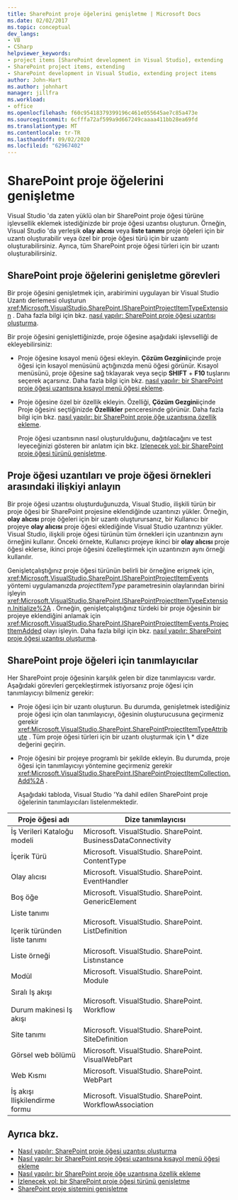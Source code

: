 ```yaml
---
title: SharePoint proje öğelerini genişletme | Microsoft Docs
ms.date: 02/02/2017
ms.topic: conceptual
dev_langs:
- VB
- CSharp
helpviewer_keywords:
- project items [SharePoint development in Visual Studio], extending
- SharePoint project items, extending
- SharePoint development in Visual Studio, extending project items
author: John-Hart
ms.author: johnhart
manager: jillfra
ms.workload:
- office
ms.openlocfilehash: f60c95418379399196c461e055645ae7c85a473e
ms.sourcegitcommit: 6cfffa72af599a9d667249caaaa411bb28ea69fd
ms.translationtype: MT
ms.contentlocale: tr-TR
ms.lasthandoff: 09/02/2020
ms.locfileid: "62967402"
---
```

# <a name="extend-sharepoint-project-items"></a>SharePoint proje öğelerini genişletme
  Visual Studio 'da zaten yüklü olan bir SharePoint proje öğesi türüne işlevsellik eklemek istediğinizde bir proje öğesi uzantısı oluşturun. Örneğin, Visual Studio 'da yerleşik **olay alıcısı** veya **liste tanımı** proje öğeleri için bir uzantı oluşturabilir veya özel bir proje öğesi türü için bir uzantı oluşturabilirsiniz. Ayrıca, tüm SharePoint proje öğesi türleri için bir uzantı oluşturabilirsiniz.

## <a name="tasks-for-extending-sharepoint-project-items"></a>SharePoint proje öğelerini genişletme görevleri
 Bir proje öğesini genişletmek için, arabirimini uygulayan bir Visual Studio Uzantı derlemesi oluşturun <xref:Microsoft.VisualStudio.SharePoint.ISharePointProjectItemTypeExtension> . Daha fazla bilgi için bkz. [nasıl yapılır: SharePoint proje öğesi uzantısı oluşturma](../sharepoint/how-to-create-a-sharepoint-project-item-extension.md).

 Bir proje öğesini genişlettiğinizde, proje öğesine aşağıdaki işlevselliği de ekleyebilirsiniz:

- Proje öğesine kısayol menü öğesi ekleyin. **Çözüm Gezgini**içinde proje öğesi için kısayol menüsünü açtığınızda menü öğesi görünür. Kısayol menüsünü, proje öğesine sağ tıklayarak veya seçip **SHIFT** + **F10** tuşlarını seçerek açarsınız. Daha fazla bilgi için bkz. [nasıl yapılır: bir SharePoint proje öğesi uzantısına kısayol menü öğesi ekleme](../sharepoint/how-to-add-a-shortcut-menu-item-to-a-sharepoint-project-item-extension.md).

- Proje öğesine özel bir özellik ekleyin. Özelliği, **Çözüm Gezgini**içinde Proje öğesini seçtiğinizde **Özellikler** penceresinde görünür. Daha fazla bilgi için bkz. [nasıl yapılır: bir SharePoint proje öğe uzantısına özellik ekleme](../sharepoint/how-to-add-a-property-to-a-sharepoint-project-item-extension.md).

  Proje öğesi uzantısının nasıl oluşturulduğunu, dağıtılacağını ve test leyeceğinizi gösteren bir anlatım için bkz. [Izlenecek yol: bir SharePoint proje öğesi türünü genişletme](../sharepoint/walkthrough-extending-a-sharepoint-project-item-type.md).

## <a name="understand-the-relationship-between-project-item-extensions-and-project-item-instances"></a>Proje öğesi uzantıları ve proje öğesi örnekleri arasındaki ilişkiyi anlayın
 Bir proje öğesi uzantısı oluşturduğunuzda, Visual Studio, ilişkili türün bir proje öğesi bir SharePoint projesine eklendiğinde uzantınızı yükler. Örneğin, **olay alıcısı** proje öğeleri için bir uzantı oluşturursanız, bir Kullanıcı bir projeye **olay alıcısı** proje öğesi eklediğinde Visual Studio uzantınızı yükler. Visual Studio, ilişkili proje öğesi türünün tüm örnekleri için uzantınızın aynı örneğini kullanır. Önceki örnekte, Kullanıcı projeye ikinci bir **olay alıcısı** proje öğesi eklerse, ikinci proje öğesini özelleştirmek için uzantınızın aynı örneği kullanılır.

 Genişletçalıştığınız proje öğesi türünün belirli bir örneğine erişmek için, <xref:Microsoft.VisualStudio.SharePoint.ISharePointProjectItemEvents> yöntemi uygulamanızda *projectItemType* parametresinin olaylarından birini işleyin <xref:Microsoft.VisualStudio.SharePoint.ISharePointProjectItemTypeExtension.Initialize%2A> . Örneğin, genişletçalıştığınız türdeki bir proje öğesinin bir projeye eklendiğini anlamak için <xref:Microsoft.VisualStudio.SharePoint.ISharePointProjectItemEvents.ProjectItemAdded> olayı işleyin. Daha fazla bilgi için bkz. [nasıl yapılır: SharePoint proje öğesi uzantısı oluşturma](../sharepoint/how-to-create-a-sharepoint-project-item-extension.md).

## <a name="identifiers-for-sharepoint-project-items"></a>SharePoint proje öğeleri için tanımlayıcılar
 Her SharePoint proje öğesinin karşılık gelen bir dize tanımlayıcısı vardır. Aşağıdaki görevleri gerçekleştirmek istiyorsanız proje öğesi için tanımlayıcıyı bilmeniz gerekir:

- Proje öğesi için bir uzantı oluşturun. Bu durumda, genişletmek istediğiniz proje öğesi için olan tanımlayıcıyı, öğesinin oluşturucusuna geçirmeniz gerekir <xref:Microsoft.VisualStudio.SharePoint.SharePointProjectItemTypeAttribute> . Tüm proje öğesi türleri için bir uzantı oluşturmak için **\\** * dize değerini geçirin.

- Proje öğesini bir projeye programlı bir şekilde ekleyin. Bu durumda, proje öğesi için tanımlayıcıyı yöntemine geçirmeniz gerekir <xref:Microsoft.VisualStudio.SharePoint.ISharePointProjectItemCollection.Add%2A> .

  Aşağıdaki tabloda, Visual Studio 'Ya dahil edilen SharePoint proje öğelerinin tanımlayıcıları listelenmektedir.

|Proje öğesi adı|Dize tanımlayıcısı|
|-----------------------|-----------------------|
|İş Verileri Kataloğu modeli|Microsoft. VisualStudio. SharePoint. BusinessDataConnectivity|
|İçerik Türü|Microsoft. VisualStudio. SharePoint. ContentType|
|Olay alıcısı|Microsoft. VisualStudio. SharePoint. EventHandler|
|Boş öğe|Microsoft. VisualStudio. SharePoint. GenericElement|
|Liste tanımı<br /><br /> Içerik türünden liste tanımı|Microsoft. VisualStudio. SharePoint. ListDefinition|
|Liste örneği|Microsoft. VisualStudio. SharePoint. Listınstance|
|Modül|Microsoft. VisualStudio. SharePoint. Module|
|Sıralı Iş akışı<br /><br /> Durum makinesi Iş akışı|Microsoft. VisualStudio. SharePoint. Workflow|
|Site tanımı|Microsoft. VisualStudio. SharePoint. SiteDefinition|
|Görsel web bölümü|Microsoft. VisualStudio. SharePoint. VisualWebPart|
|Web Kısmı|Microsoft. VisualStudio. SharePoint. WebPart|
|İş akışı Ilişkilendirme formu|Microsoft. VisualStudio. SharePoint. WorkflowAssociation|

## <a name="see-also"></a>Ayrıca bkz.
- [Nasıl yapılır: SharePoint proje öğesi uzantısı oluşturma](../sharepoint/how-to-create-a-sharepoint-project-item-extension.md)
- [Nasıl yapılır: bir SharePoint proje öğesi uzantısına kısayol menü öğesi ekleme](../sharepoint/how-to-add-a-shortcut-menu-item-to-a-sharepoint-project-item-extension.md)
- [Nasıl yapılır: bir SharePoint proje öğe uzantısına özellik ekleme](../sharepoint/how-to-add-a-property-to-a-sharepoint-project-item-extension.md)
- [İzlenecek yol: bir SharePoint proje öğesi türünü genişletme](../sharepoint/walkthrough-extending-a-sharepoint-project-item-type.md)
- [SharePoint proje sistemini genişletme](../sharepoint/extending-the-sharepoint-project-system.md)
